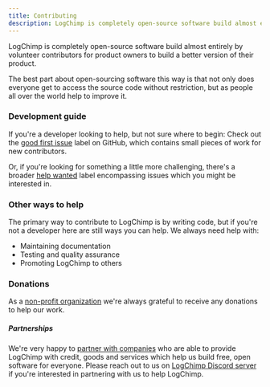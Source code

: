 ```yaml
---
title: Contributing
description: LogChimp is completely open-source software build almost entirely by volunteer contributors for product owners to build a better version of their product.
---
```


LogChimp is completely open-source software build almost entirely by volunteer contributors for product owners to build a better version of their product.

The best part about open-sourcing software this way is that not only does everyone get to access the source code without restriction, but as people all over the world help to improve it.

### Development guide

If you're a developer looking to help, but not sure where to begin: Check out the [good first issue](https://github.com/logchimp/logchimp/labels/good%20first%20issue) label on GitHub, which contains small pieces of work for new contributors.

Or, if you're looking for something a little more challenging, there's a broader [help wanted](https://github.com/logchimp/logchimp/labels/help%20wanted) label encompassing issues which you might be interested in.

### Other ways to help

The primary way to contribute to LogChimp is by writing code, but if you're not a developer here are still ways you can help. We always need help with:

* Maintaining documentation
* Testing and quality assurance
* Promoting LogChimp to others

### Donations

As a [non-profit organization](https://github.com/logchimp/) we're always grateful to receive any donations to help our work.

##### Partnerships

We're very happy to [partner with companies](https://logchimp.codecarrot.net/partners) who are able to provide LogChimp with credit, goods and services which help us build free, open software for everyone. Please reach out to us on [LogChimp Discord server](https://discordapp.com/invite/A7mztcC/) if you're interested in partnering with us to help LogChimp.
